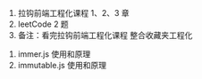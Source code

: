 <!-- 11/9 -->

1. 拉钩前端工程化课程 1、2、3 章
2. leetCode 2 题
3. 备注：看完拉钩前端工程化课程 整合收藏夹工程化

<!-- 11/10 -->

1. immer.js 使用和原理
2. immutable.js 使用和原理

